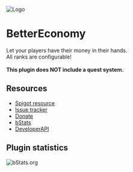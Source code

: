 ![Logo](IMAGE)

# BetterEconomy
Let your players have their money in their hands.\
All ranks are configurable!\
\
**This plugin does NOT include a quest system.**
## Resources
- [Spigot resource](https://www.spigotmc.org/resources/X/)
- [Issue tracker](https://github.com/AlonsoAliaga/BetterEconomy/issues)
- [Donate](https://paypal.me/AlonsoAliaga)
- [bStats](https://bstats.org/plugin/bukkit/BetterEconomy)
- [DeveloperAPI](https://github.com/AlonsoAliaga/BetterEconomy/wiki/BetterEconomyAPI)

## Plugin statistics
![bStats.org](https://bstats.org/signatures/bukkit/BetterEconomy.svg)
